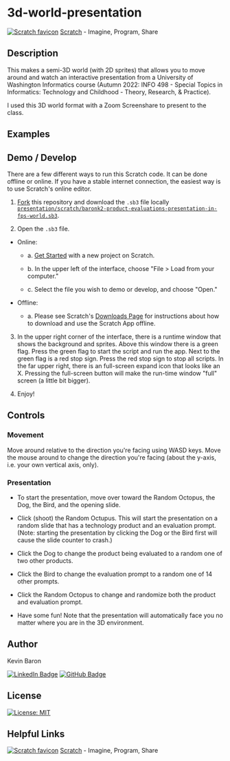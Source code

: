 # 3d-world-presentation

[![Scratch favicon](https://github.com/baronk2/scratch-elements/blob/main/img/favicon/scratch-favicon--16x16.ico)](https://scratch.mit.edu/)
[Scratch](https://scratch.mit.edu/) - Imagine, Program, Share


## Description
This makes a semi-3D world (with 2D sprites) that allows you to move around and watch an interactive presentation from a University of Washington Informatics course (Autumn 2022: INFO 498 - Special Topics in Informatics: Technology and Childhood - Theory, Research, & Practice).

I used this 3D world format with a Zoom Screenshare to present to the class.

## Examples

## Demo / Develop
There are a few different ways to run this Scratch code. It can be done offline or online. If you have a stable internet connection, the easiest way is to use Scratch's online editor.

1. [Fork](https://docs.github.com/en/get-started/quickstart/fork-a-repo) this repository and download the `.sb3` file locally [`presentation/scratch/baronk2-product-evaluations-presentation-in-fps-world.sb3`](presentation/scratch/baronk2-product-evaluations-presentation-in-fps-world.sb3).

2. Open the `.sb3` file.

- Online:

    - a. [Get Started](https://scratch.mit.edu/projects/editor/?tutorial=getStarted) with a new project on Scratch.

    - b. In the upper left of the interface, choose "File > Load from your computer."

    - c. Select the file you wish to demo or develop, and choose "Open."

- Offline:

    - a. Please see Scratch's [Downloads Page](https://scratch.mit.edu/download) for instructions about how to download and use the Scratch App offline.

3. In the upper right corner of the interface, there is a runtime window that shows the background and sprites. Above this window there is a green flag. Press the green flag to start the script and run the app. Next to the green flag is a red stop sign. Press the red stop sign to stop all scripts. In the far upper right, there is an full-screen expand icon that looks like an X. Pressing the full-screen button will make the run-time window "full" screen (a little bit bigger).

4. Enjoy!

## Controls

### Movement
Move around relative to the direction you're facing using WASD keys. Move the mouse around to change the direction you're facing (about the y-axis, i.e. your own vertical axis, only).

### Presentation
- To start the presentation, move over toward the Random Octopus, the Dog, the Bird, and the opening slide.

- Click (shoot) the Random Octupus. This will start the presentation on a random slide that has a technology product and an evaluation prompt. (Note: starting the presentation by clicking the Dog or the Bird first will cause the slide counter to crash.)

- Click the Dog to change the product being evaluated to a random one of two other products.

- Click the Bird to change the evaluation prompt to a random one of 14 other prompts.

- Click the Random Octopus to change and randomize both the product and evaluation prompt.

- Have some fun! Note that the presentation will automatically face you no matter where you are in the 3D environment.

## Author
Kevin Baron

[![LinkedIn Badge](https://img.shields.io/badge/LinkedIn-0077B5?style=for-the-badge&logo=linkedin&logoColor=white)](https://www.linkedin.com/in/kevin-baron-3557bb254/)
[![GitHub Badge](https://img.shields.io/badge/GitHub-100000?style=for-the-badge&logo=github&logoColor=white)](https://github.com/baronk2)

## License
[![License: MIT](https://img.shields.io/badge/License-MIT-maroon.svg)](https://opensource.org/licenses/MIT)

## Helpful Links

[![Scratch favicon](https://github.com/baronk2/scratch-elements/blob/main/img/favicon/scratch-favicon--16x16.ico)](https://scratch.mit.edu/)
[Scratch](https://scratch.mit.edu/) - Imagine, Program, Share
